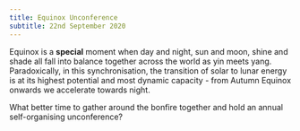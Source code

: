 ```yaml
---
title: Equinox Unconference
subtitle: 22nd September 2020
---
```


Equinox is a **special** moment when day and night, sun and moon, shine and shade all fall into balance together across the world as yin meets yang. Paradoxically, in this synchronisation, the transition of solar to lunar energy is at its highest potential and most dynamic capacity - from Autumn Equinox onwards we accelerate towards night.

What better time to gather around the bonfire together and hold an annual self-organising unconference?
